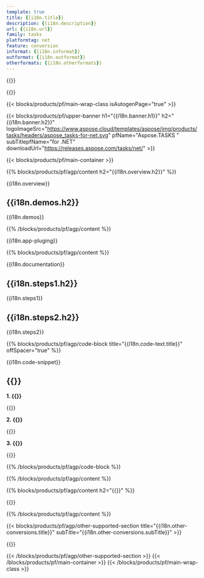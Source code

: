 ```yaml
---
template: true
title: {{i18n.title}}
description: {{i18n.description}}
url: {{i18n.url}}
family: tasks
platformtag: net
feature: conversion
informat: {{i18n.informat}}
outformat: {{i18n.outformat}}
otherformats: {{i18n.otherformats}}
---
```


{{<meta path="/{{lang}}/meta/conversion/default.md" section="faqchild">}}



{{<meta path="/{{lang}}/meta/conversion/default.md" section="faq">}}

{{< blocks/products/pf/main-wrap-class isAutogenPage="true" >}}

{{< blocks/products/pf/upper-banner h1="{{i18n.banner.h1}}" h2="{{i18n.banner.h2}}" logoImageSrc="https://www.aspose.cloud/templates/aspose/img/products/tasks/headers/aspose_tasks-for-net.svg" pfName="Aspose.TASKS " subTitlepfName="for .NET" downloadUrl="https://releases.aspose.com/tasks/net/" >}}

{{< blocks/products/pf/main-container >}}

{{% blocks/products/pf/agp/content h2="{{i18n.overview.h2}}" %}}

{{i18n.overview}}
<br>

<h2>{{i18n.demos.h2}}</h2>

{{i18n.demos}}

{{% /blocks/products/pf/agp/content %}}

{{i18n.app-pluging}} 

{{% blocks/products/pf/agp/content %}}

{{i18n.documentation}}
<br>

<h2>{{i18n.steps1.h2}}</h2>

{{i18n.steps1}}
<br>

<h2>{{i18n.steps2.h2}}</h2>

{{i18n.steps2}}

{{% blocks/products/pf/agp/code-block title="{{i18n.code-text.title}}" offSpacer="true" %}}

{{i18n.code-snippet}}
<br> 

<h2>{{<import path="/{{lang}}/partials/_faq.md" section="faq.h2">}}</h2>

<b>1. {{<import path="/{{lang}}/partials/_faq.md" section="faq.Q1">}}</b>

{{<import path="/{{lang}}/partials/_faq.md" section="faq.A1">}}

<b>2. {{<import path="/{{lang}}/partials/_faq.md" section="faq.Q2">}}</b>

{{<import path="/{{lang}}/partials/_faq.md" section="faq.A2">}}

<b>3. {{<import path="/{{lang}}/partials/_faq.md" section="faq.Q3">}}</b>

{{<import path="/{{lang}}/partials/_faq.md" section="faq.A3">}}

{{% /blocks/products/pf/agp/code-block %}}

{{% /blocks/products/pf/agp/content %}}

{{% blocks/products/pf/agp/content h2="{{<import path="/{{lang}}/partials/_install.md" section="net.h2">}}" %}}

{{<import path="/{{lang}}/partials/_install.md" section="{{i18n.platformtag}}">}}

{{% /blocks/products/pf/agp/content %}}

{{< blocks/products/pf/agp/other-supported-section title="{{i18n.other-conversions.title}}" subTitle="{{i18n.other-conversions.subTitle}}" >}}

{{<import path="/{{lang}}/partials/_othersupported.md" section="{{i18n.informat}}">}}

{{< /blocks/products/pf/agp/other-supported-section >}}
{{< /blocks/products/pf/main-container >}}
{{< /blocks/products/pf/main-wrap-class >}}